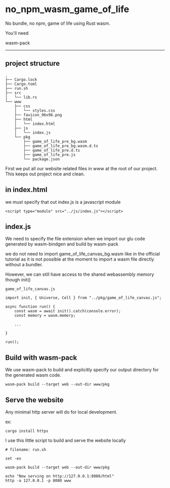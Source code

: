 # no_npm_wasm_game_of_life
No bundle, no npm, game of life using Rust wasm.

You'll need

wasm-pack

---

## project structure

```
.
├── Cargo.lock
├── Cargo.toml
├── run.sh
├── src
│   └── lib.rs
└── www
    ├── css
    │   └── styles.css
    ├── favicon_96x96.png
    ├── html
    │   └── index.html
    ├── js
    │   └── index.js
    └── pkg
        ├── game_of_life_pre_bg.wasm
        ├── game_of_life_pre_bg.wasm.d.ts
        ├── game_of_life_pre.d.ts
        ├── game_of_life_pre.js
        └── package.json

```

First we put all our website related files in www at the root of our project.
This keeps out project nice and clean.

## in index.html 

we must specify that out index.js is a javascript module

```
<script type="module" src="../js/index.js"></script>
```

## index.js

We need to specify the file extension when we import our glu code generated by wasm-bindgen and build by wasm-pack

we do not need to import  game_of_life_canvas_bg.wasm like in the official tutorial 
as it is not possible at the moment to import a wasm file directly without a bundler.

However, we can still have access to the shared webassembly memory though init()

`game_of_life_canvas.js`

```
import init, { Universe, Cell } from "../pkg/game_of_life_canvas.js";

async function run() {
    const wasm = await init().catch(console.error);
    const memory = wasm.memory;

    ...

} 

run();
```

## Build with wasm-pack

We use wasm-pack to build and explicitly specify our output directory for the 
generated wasm code.

```
wasm-pack build --target web --out-dir www/pkg
```

## Serve the website

Any minimal http server will do for local development. 

ex:
```
cargo install https
```

I use this little script to build and serve the website locally

```
# filename: run.sh

set -ex

wasm-pack build --target web --out-dir www/pkg

echo "Now serving on http://127.0.0.1:8080/html"
http -a 127.0.0.1 -p 8080 www

```
